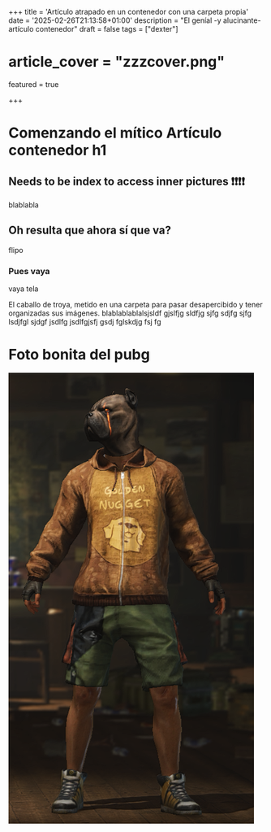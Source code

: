 +++
title = 'Artículo atrapado en un contenedor con una carpeta propia'
date = '2025-02-26T21:13:58+01:00'
description = "El geníal -y alucinante- artículo contenedor"
draft = false
tags = ["dexter"]
# article_cover = "zzzcover.png"
featured = true

+++

# Comenzando el mítico Artículo contenedor h1

## Needs to be index to access inner pictures ❗❗❗❗

blablabla

## Oh resulta que ahora sí que va?

flipo

### Pues vaya

vaya tela

El caballo de troya, metido en una carpeta para pasar desapercibido y tener organizadas sus imágenes. blablablablalsjsldf gjslfjg sldfjg sjfg sdjfg sjfg lsdjfgl sjdgf jsdlfg jsdlfgjsfj gsdj fglskdjg fsj fg

# Foto bonita del pubg
<!-- ![alt text](/content/articles/contenedor/pubg.png) -->
<!-- ![alt text](/content/articles/contenedor/pubg.png) -->
![joder](pubg.png)

<!-- ![asf](pubg.png) -->
